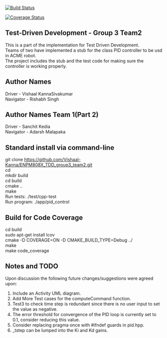 
[![Build Status](https://app.travis-ci.com/Vishaal-Kanna/ENPM808X_TDD_group3_team2.svg?branch=main)](https://app.travis-ci.com/Vishaal-Kanna/ENPM808X_TDD_group3_team2)

[![Coverage Status](https://coveralls.io/repos/github/Vishaal-Kanna/ENPM808X_TDD_group3_team2/badge.svg?branch=main)](https://coveralls.io/github/Vishaal-Kanna/ENPM808X_TDD_group3_team2?branch=main)

## Test-Driven Development - Group 3 Team2
This is a part of the implementation for Test Driven Development. <br /> Teams of two have implemented a stub for the class PID controller to be usd in ACME robot. <br /> The project includes the stub and the test code for making sure the controller is working properly.

## Author Names
Driver - Vishaal KannaSivakumar <br />
Navigator -  Rishabh Singh <br />

## Author Names Team 1(Part 2)
Driver - Sanchit Kedia <br />
Navigator -  Adarsh Malapaka <br />

## Standard install via command-line
git clone https://github.com/Vishaal-Kanna/ENPM808X_TDD_group3_team2.git <br />
cd <path to repository> <br />
mkdir build <br />
cd build <br />
cmake .. <br />
make <br />
Run tests: ./test/cpp-test <br />
Run program: ./app/pid_control <br />

## Build for Code Coverage
cd build <br />
sudo apt-get install lcov <br />
cmake -D COVERAGE=ON -D CMAKE_BUILD_TYPE=Debug ../ <br />
make <br />
make code_coverage <br />

## Notes and TODO
Upon discussion the following future changes/suggestions were agreed upon:<br />
1. Include an Activity UML diagram.<br />
2. Add More Test cases for the computeCommand function.<br />
3. Test3 to check time step is redundant since there is no user input to set the value as negative.<br />
4. The error threshold for convergence of the PID loop is currently set to 0.1, consider reducing this value.<br />
5. Consider replacing pragma once with #ifndef guards in pid.hpp.<br />
6. _tstep can be lumped into the Ki and Kd gains.<br />

